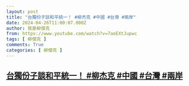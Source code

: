 ```yaml
---
layout: post
title: "台獨份子談和平統一！ #柳杰克 #中國 #台灣 #兩岸"
date: 2024-04-26T11:00:07.000Z
author: 我是柳傑克
from: https://www.youtube.com/watch?v=7aoEXtJupwc
tags: [ 柳傑克 ]
comments: True
categories: [ 柳傑克 ]
---
```

<!--1714129207000-->
[台獨份子談和平統一！ #柳杰克 #中國 #台灣 #兩岸](https://www.youtube.com/watch?v=7aoEXtJupwc)
------

<div>

</div>
